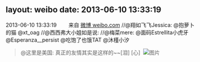layout: weibo
date: 2013-06-10 13:33:19
---
<meta name="referrer" content="no-referrer" />

2013-06-10 13:33:19  &nbsp;&nbsp;&nbsp;&nbsp;&nbsp;&nbsp; 来自 <a href="http://weibo.com/" rel="nofollow">微博 weibo.com</a>
//@翔如飞飞Jessica: @抱萝卜的猫 @xt_oag //@西西弗大小姐如是说: //@梅菜mere: @面码Estrellita小虎牙 @Esperanza__persist @吃饱了也饿TAT @沐槿小汐
>  @这里是美国: 真正的友情其实是这样的~~[泪] [心]  ​​​
>  ![图片](https://ww4.sinaimg.cn/large/85bdc80bjw1e5av6xwbv5j20c869dkcx.jpg)
